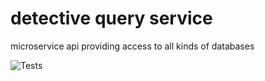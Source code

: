 # detective query service

microservice api providing access to all kinds of databases 

![Tests](https://github.com/detective-solutions/detective-query-service/actions/workflows/tests.yml/badge.svg)